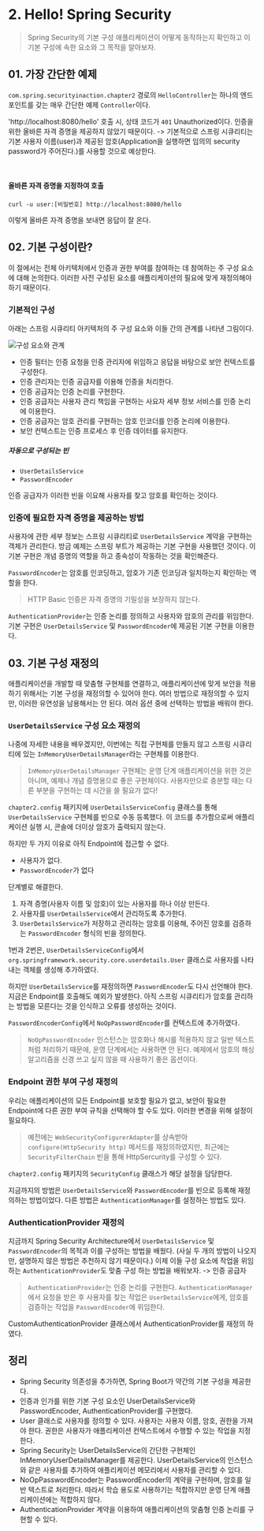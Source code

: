 # 2. Hello! Spring Security

> Spring Security의 기본 구성 애플리케이션이 어떻게 동작하는지 확인하고
> 이 기본 구성에 속한 요소와 그 목적을 알아보자.

## 01. 가장 간단한 예제
`com.spring.securityinaction.chapter2` 경로의 `HelloController`는
하나의 엔드포인트를 갖는 매우 간단한 예제 `Controller`이다.

'http://localhost:8080/hello' 호출 시, 상태 코드가 `401` Unauthorized이다.
인증을 위한 올바른 자격 증명을 제공하지 않았기 때문이다. -> 기본적으로 스프링 시큐리티는
기본 사용자 이름(user)과 제공된 암호(Application을 실행하면 임의의 security password가 주어진다.)를 사용할 것으로 예상한다.

<br/>

#### 올바른 자격 증명을 지정하여 호출
```text
curl -u user:[비밀번호] http://localhost:8080/hello
```
이렇게 올바른 자격 증명을 보내면 응답이 잘 온다.

## 02. 기본 구성이란?
이 절에서는 전체 아키텍처에서 인증과 권한 부여를 참여하는 데 참여하는 주 구성 요소에 대해 논의한다.
이러한 사전 구성된 요소를 애플리케이션의 필요에 맞게 재정의해야 하기 때문이다.

### 기본적인 구성

아래는 스프링 시큐리티 아키텍처의 주 구성 요소와 이들 간의 관계를 나타낸 그림이다.

![구성 요소와 관계](https://user-images.githubusercontent.com/69714701/216767829-e2c3adc6-7ab4-48d2-9f90-a1caa23d18a4.jpeg)

- 인증 필터는 인증 요청을 인증 관리자에 위임하고 응답을 바탕으로 보안 컨텍스트를 구성한다.
- 인증 관리자는 인증 공급자를 이용해 인증을 처리한다.
- 인증 공급자는 인증 논리를 구현한다.
- 인증 공급자는 사용자 관리 책임을 구현하는 사요자 세부 정보 서비스를 인증 논리에 이용한다.
- 인증 공급자는 암호 관리를 구현하는 암호 인코더를 인증 논리에 이용한다.
- 보안 컨텍스트는 인증 프로세스 후 인증 데이터를 유지한다.

##### 자동으로 구성되는 빈
- `UserDetailsService`
- `PasswordEncoder`

인증 공급자가 이러한 빈을 이요해 사용자를 찾고 암호를 확인하는 것이다.

### 인증에 필요한 자격 증명을 제공하는 방법
사용자에 관한 세부 정보는 스프링 시큐리티로 `UserDetailsService` 계약을 구현하는
객체가 관리한다. 방금 예제는 스프링 부트가 제공하는 기본 구현을 사용했던 것이다.
이 기본 구현은 개념 증명의 역할을 하고 종속성이 작동하는 것을 확인해준다.

`PasswordEncoder`는 암호를 인코딩하고, 암호가 기존 인코딩과 일치하는지 확인하는 역할을 한다.

> HTTP Basic 인증은 자격 증명의 기밀성을 보장하지 않는다.

`AuthenticationProvider`는 인증 논리를 정의하고 사용자와 암호의 관리를 위임한다.
기본 구현은 `UserDetailsService` 및 `PasswordEncoder`에 제공된 기본 구현을 이용한다.

## 03. 기본 구성 재정의
애플리케이션을 개발할 때 맞춤형 구현체를 연결하고, 애플리케이션에 맞게 보안을 적용하기 위해서는 기본 구성을 재정의할 수 있어야 한다.
여러 방법으로 재정의할 수 있지만, 이러한 유연성을 남용해서는 안 된다. 여러 옵션 중에 선택하는 방법을 배워야 한다.

### `UserDetailsService` 구성 요소 재정의
나중에 자세한 내용을 배우겠지만, 이번에는 직접 구현체를 만들지 않고 스프링 시큐리티에 있는 `InMemoryUserDetailsManager`라는 구현체를 이용한다.
> `InMemoryUserDetailsManager` 구현체는 운영 단계 애플리케이션을 위한 것은 아니며, 예제나 개념 증명용으로 좋은 구현체이다.
> 사용자만으로 충분할 때는 다른 부분을 구현하는 데 시간을 쓸 필요가 없다!

`chapter2.config` 패키지에 `UserDetailsServiceConfig` 클래스를 통해 `UserDetailsService` 구현체를 빈으로 수동 등록했다.
이 코드를 추가함으로써 애플리케이션 실행 시, 콘솔에 더이상 암호가 출력되지 않는다.

하지만 두 가지 이유로 아직 Endpoint에 접근할 수 없다.
- 사용자가 없다.
- `PasswordEncoder`가 없다

단계별로 해결한다.
1. 자격 증명(사용자 이름 및 암호)이 있는 사용자를 하나 이상 만든다.
2. 사용자를 `UserDetailsService`에서 관리하도록 추가한다.
3. `UserDetailsService`가 저장하고 관리하는 암호를 이용해, 주어진 암호를 검증하는 `PasswordEncoder` 형식의 빈을 정의한다.

1번과 2번은, `UserDetailsServiceConfig`에서 `org.springframework.security.core.userdetails.User` 클래스로 사용자를 나타내는 객체를 생성해 추가하였다.

하지만 `UserDetailsService`를 재정의하면 `PasswordEncoder`도 다시 선언해야 한다.
지금은 Endpoint를 호출해도 예외가 발생한다. 아직 스프링 시큐리티가 암호를 관리하는 방법을 모른다는 것을 인식하고 오류를 생성하는 것이다.

`PasswordEncoderConfig`에서 `NoOpPasswordEncoder`를 컨텍스트에 추가하였다.
> `NoOpPasswordEncoder` 인스턴스는 암호화나 해시를 적용하지 않고 일반 텍스트처럼 처리하기 때문에, 운영 단계에서는 사용하면 안 된다. 예제에서 암호의 해싱 알고리즘을
> 신경 쓰고 싶지 않을 때 사용하기 좋은 옵션이다.

### Endpoint 권한 부여 구성 재정의
우리는 애플리케이션의 모든 Endpoint를 보호할 필요가 없고, 보안이 필요한 Endpoint에 다른 권한 부여 규칙을 선택해야 할 수도 있다.
이러한 변경을 위해 설정이 필요하다.
> 예전에는 `WebSecurityConfigurerAdapter`를 상속받아 `configure(HttpSecurity http)` 메서드를 재정의하였지만,
> 최근에는 `SecurityFilterChain` 빈을 통해 HttpSercurity를 구성할 수 있다.

`chapter2.config` 패키지의 `SecurityConfig` 클래스가 해당 설정을 담당한다.

지금까지의 방법은 `UserDetailsService`와 `PasswordEncoder`를 빈으로 등록해 재정의하는 방법이었다.
다른 방법은 `AuthenticationManager`를 설정하는 방법도 있다.

### AuthenticationProvider 재정의
지금까지 Spring Security Architecture에서 `UserDetailsService` 및 `PasswordEncoder`의 목적과 이를 구성하는 방법을 배웠다.
(사실 두 개의 방법이 나오지만, 설명하지 않은 방법은 추천하지 않기 때문이다.)
이제 이들 구성 요소에 작업을 위임하는 `AuthenticationProvider`도 맞춤 구성 하는 방법을 배워보자. -> 인증 공급자

> `AuthenticationProvider`는 인증 논리를 구현한다. `AuthenticationManager`에서 요청을 받은 후 사용자를 찾는 작업은 `UserDetailsService`에게,
> 암호를 검증하는 작업을 `PasswordEncoder`에 위임한다.

CustomAuthenticationProvider 클래스에서 AuthenticationProvider를 재정의 하였다.

## 정리
- Spring Security 의존성을 추가하면, Spring Boot가 약간의 기본 구성을 제공한다.
- 인증과 인가를 위한 기본 구성 요소인 UserDetailsService와 PasswordEncoder, AuthenticationProvider를 구현했다.
- User 클래스로 사용자를 정의할 수 있다. 사용자는 사용자 이름, 암호, 권한을 가져야 한다. 권한은 사용자가 애플리케이션 컨텍스트에서 수행할 수 있는 작업을 지정한다.
- Spring Security는 UserDetailsService의 간단한 구현체인 InMemoryUserDetailsManager를 제공한다. UserDetailsService의 인스턴스와 같은 사용자를 추가하여
애플리케이션 메모리에서 사용자를 관리할 수 있다.
- NoOpPasswordEncoder는 PasswordEncoder의 계약을 구현하며, 암호를 일반 텍스트로 처리한다. 따라서 학습 용도로 사용하기는 적합하지만 운영 단계 애플리케이션에는 적합하지 않다.
- AuthenticationProvider 계약을 이용하여 애플리케이션의 맞춤형 인증 논리를 구현할 수 있다.